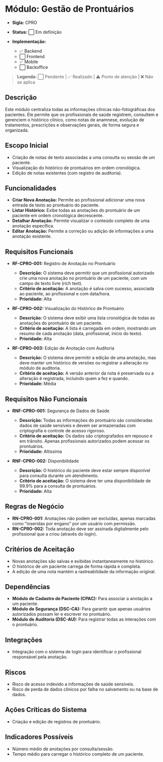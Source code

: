 # Módulo: Gestão de Prontuários
- **Sigla:** CPRO
- **Status:** ⬜ Em definição

- **Implementação:**
  - ✅ Backend
  - ⬜ Frontend
  - ✅ Mobile
  - ⬜ Backoffice

> **Legenda:** ⬜ Pendente | ✅ Realizado | ⚠️ Ponto de atenção | ❌ Não se aplica

## Descrição
Este módulo centraliza todas as informações clínicas não-fotográficas dos pacientes. Ele permite que os profissionais de saúde registrem, consultem e gerenciem o histórico clínico, como notas de anamnese, evolução de tratamentos, prescrições e observações gerais, de forma segura e organizada.

## Escopo Inicial
- Criação de notas de texto associadas a uma consulta ou sessão de um paciente.
- Visualização do histórico de prontuários em ordem cronológica.
- Edição de notas existentes (com registro de auditoria).

## Funcionalidades
- **Criar Nova Anotação:** Permite ao profissional adicionar uma nova entrada de texto ao prontuário do paciente.
- **Listar Histórico:** Exibe todas as anotações do prontuário de um paciente em ordem cronológica decrescente.
- **Detalhar Anotação:** Permite visualizar o conteúdo completo de uma anotação específica.
- **Editar Anotação:** Permite a correção ou adição de informações a uma anotação existente.

## Requisitos Funcionais

- **RF-CPRO-001:** Registro de Anotação no Prontuário
  - **Descrição:** O sistema deve permitir que um profissional autorizado crie uma nova anotação no prontuário de um paciente, com um campo de texto livre (rich text).
  - **Critério de aceitação:** A anotação é salva com sucesso, associada ao paciente, ao profissional e com data/hora.
  - **Prioridade:** Alta

- **RF-CPRO-002:** Visualização do Histórico de Prontuário
  - **Descrição:** O sistema deve exibir uma lista cronológica de todas as anotações do prontuário de um paciente.
  - **Critério de aceitação:** A lista é carregada em ordem, mostrando um resumo de cada anotação (data, profissional, início do texto).
  - **Prioridade:** Alta

- **RF-CPRO-003:** Edição de Anotação com Auditoria
  - **Descrição:** O sistema deve permitir a edição de uma anotação, mas deve manter um histórico de versões ou registrar a alteração no módulo de auditoria.
  - **Critério de aceitação:** A versão anterior da nota é preservada ou a alteração é registrada, incluindo quem a fez e quando.
  - **Prioridade:** Média

## Requisitos Não Funcionais

- **RNF-CPRO-001:** Segurança de Dados de Saúde
  - **Descrição:** Todas as informações do prontuário são consideradas dados de saúde sensíveis e devem ser armazenadas com criptografia e controle de acesso rigoroso.
  - **Critério de aceitação:** Os dados são criptografados em repouso e em trânsito. Apenas profissionais autorizados podem acessar os prontuários.
  - **Prioridade:** Altíssima

- **RNF-CPRO-002:** Disponibilidade
  - **Descrição:** O histórico do paciente deve estar sempre disponível para consulta durante um atendimento.
  - **Critério de aceitação:** O sistema deve ter uma disponibilidade de 99.9% para a consulta de prontuários.
  - **Prioridade:** Alta

## Regras de Negócio

- **RN-CPRO-001:** Anotações não podem ser excluídas, apenas marcadas como "inseridas por engano" por um usuário com permissão.
- **RN-CPRO-002:** Toda anotação deve ser assinada digitalmente pelo profissional que a criou (através do login).

## Critérios de Aceitação

- Novas anotações são salvas e exibidas instantaneamente no histórico.
- O histórico de um paciente carrega de forma rápida e completa.
- A edição de uma nota mantém a rastreabilidade da informação original.

## Dependências

- **Módulo de Cadastro de Paciente (CPAC):** Para associar a anotação a um paciente.
- **Módulo de Segurança (DSC-CA):** Para garantir que apenas usuários autorizados possam ler e escrever no prontuário.
- **Módulo de Auditoria (DSC-AU):** Para registrar todas as interações com o prontuário.

## Integrações

- Integração com o sistema de login para identificar o profissional responsável pela anotação.

## Riscos

- Risco de acesso indevido a informações de saúde sensíveis.
- Risco de perda de dados clínicos por falha no salvamento ou na base de dados.

## Ações Críticas do Sistema

- Criação e edição de registros de prontuário.

## Indicadores Possíveis

- Número médio de anotações por consulta/sessão.
- Tempo médio para carregar o histórico completo de um paciente.
